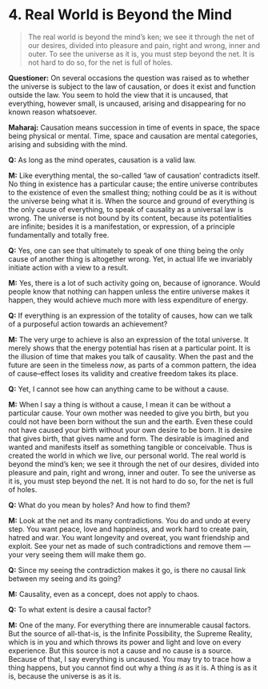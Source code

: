 # 4. Real World is Beyond the Mind

>The real world is beyond the mind’s ken; we see it through the net of our desires, divided into pleasure and pain, right and wrong, inner and outer. To see the universe as it is, you must step beyond the net. It is not hard to do so, for the net is full of holes.

**Questioner:** On several occasions the question was raised as to whether the universe is subject to the law of causation, or does it exist and function outside the law. You seem to hold the view that it is uncaused, that everything, however small, is uncaused, arising and disappearing for no known reason whatsoever.

**Maharaj:** Causation means succession in time of events in space, the space being physical or mental. Time, space and causation are mental categories, arising and subsiding with the mind.

**Q:** As long as the mind operates, causation is a valid law.

**M:** Like everything mental, the so-called ‘law of causation’ contradicts itself. No thing in existence has a particular cause; the entire universe contributes to the existence of even the smallest thing; nothing could be as it is without the universe being what it is. When the source and ground of everything is the only cause of everything, to speak of causality as a universal law is wrong. The universe is not bound by its content, because its potentialities are infinite; besides it is a manifestation, or expression, of a principle fundamentally and totally free.

**Q:** Yes, one can see that ultimately to speak of one thing being the only cause of another thing is altogether wrong. Yet, in actual life we invariably initiate action with a view to a result.

**M:** Yes, there is a lot of such activity going on, because of ignorance. Would people know that nothing can happen unless the entire universe makes it happen, they would achieve much more with less expenditure of energy.

**Q:** If everything is an expression of the totality of causes, how can we talk of a purposeful action towards an achievement?

**M:** The very urge to achieve is also an expression of the total universe. It merely shows that the energy potential has risen at a particular point. It is the illusion of time that makes you talk of causality. When the past and the future are seen in the timeless *now*, as parts of a common pattern, the idea of cause–effect loses its validity and creative freedom takes its place.

**Q:** Yet, I cannot see how can anything came to be without a cause.

**M:** When I say a thing is without a cause, I mean it can be without a particular cause. Your own mother was needed to give you birth, but you could not have been born without the sun and the earth. Even these could not have caused your birth without your own desire to be born. It is desire that gives birth, that gives name and form. The desirable is imagined and wanted and manifests itself as something tangible or conceivable. Thus is created the world in which we live, our personal world. The real world is beyond the mind’s ken; we see it through the net of our desires, divided into pleasure and pain, right and wrong, inner and outer. To see the universe as it is, you must step beyond the net. It is not hard to do so, for the net is full of holes.

**Q:** What do you mean by holes? And how to find them?

**M:** Look at the net and its many contradictions. You do and undo at every step. You want peace, love and happiness, and work hard to create pain, hatred and war. You want longevity and overeat, you want friendship and exploit. See your net as made of such contradictions and remove them — your very seeing them will make them go.

**Q:** Since my seeing the contradiction makes it go, is there no causal link between my seeing and
its going?

**M:** Causality, even as a concept, does not apply to chaos.

**Q:** To what extent is desire a causal factor?

**M:** One of the many. For everything there are innumerable causal factors. But the source of all-that-is, is the Infinite Possibility, the Supreme Reality, which is in you and which throws its power and light and love on every experience. But this source is not a cause and no cause is a source. Because of that, I say everything is uncaused. You may try to trace how a thing happens, but you cannot find out why a thing *is* as it is. A thing is as it is, because the universe is as it is.